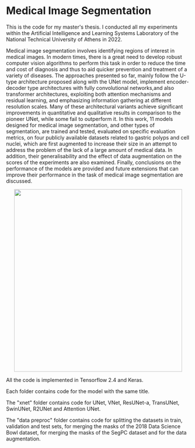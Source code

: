 # Medical Image Segmentation
This is the code for my master's thesis. I conducted all my experiments within the Artificial Intelligence and Learning Systems Laboratory of the National Technical University of Athens in 2022.


Medical image segmentation involves identifying regions of interest in medical images. In modern times, there is a great need to develop robust computer vision algorithms to perform this task in order to reduce the time and cost of diagnosis and thus to aid quicker prevention and treatment of a variety of diseases. The approaches presented so far, mainly follow the U-type architecture proposed along with the UNet model, implement encoder-decoder type architectures with fully convolutional networks,and also transformer architectures, exploiting both attention mechanisms and residual learning, and emphasizing information gathering at different resolution scales. Many of these architectural variants achieve significant improvements in quantitative and qualitative results in comparison to the pioneer UNet, while some fail to outperform it. In this work, 11 models designed for medical image segmentation, and other types of segmentation, are trained and tested, evaluated on specific evaluation metrics, on four publicly available datasets related to gastric polyps and cell nuclei, which are first augmented to increase their size in an attempt to address the problem of the lack of a large amount of medical data. In addition, their generalisability and the effect of data augmentation on the scores of the experiments are also examined. Finally, conclusions on the performance of the models are provided and future extensions that can improve their performance in the task of medical image segmentation are discussed.

<p align="center">
  <img width="460" height="500" src="https://user-images.githubusercontent.com/48295759/180458910-10913506-fb1f-48de-a319-af9ce12a28a0.png">
</p>


All the code is implemented in Tensorflow 2.4 and Keras.

Each folder contains code for the model with the same title.

The "xnet" folder contains code for UNet, VNet, ResUNet-a, TransUNet, SwinUNet, R2UNet and Attention UNet.

The "data preproc" folder contains code for splitting the datasets in train, validation and test sets, for merging the masks of the 2018 Data Science Bowl dataset, for merging the masks of the SegPC dataset and for the data augmentation.
